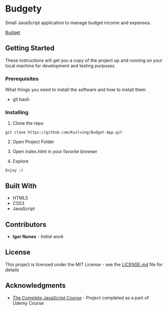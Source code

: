 # Budgety

Small JavaScript application to manage budget income and expenses.

[Budget](https://kozlvign.github.io/Budget-App/)

## Getting Started

These instructions will get you a copy of the project up and running on your local machine for development and testing purposes.

### Prerequisites

What things you need to install the software and how to install them

- git bash


### Installing

1. Clone the repo

```
git clone https://github.com/Kozlving/Budget-App.git
```

2. Open Project Folder

3. Open index.html in your favorite browser

4. Explore

```
Enjoy :)
```

## Built With

* HTML5
* CSS3
* JavaScript

## Contributors

* **Igor Nunes** - *Initial work*


## License

This project is licensed under the MIT License - see the [LICENSE.md](LICENSE.md) file for details

## Acknowledgments

* [The Complete JavaScript Course](https://www.udemy.com/the-complete-javascript-course/) - Project completed as a part of Udemy Course

